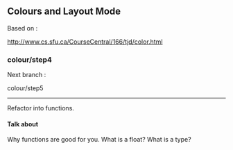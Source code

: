 Colours and Layout Mode
-----------------------

Based on :

http://www.cs.sfu.ca/CourseCentral/166/tjd/color.html

### colour/step4

Next branch :

colour/step5

---

Refactor into functions.

#### Talk about

Why functions are good for you.
What is a float?
What is a type?